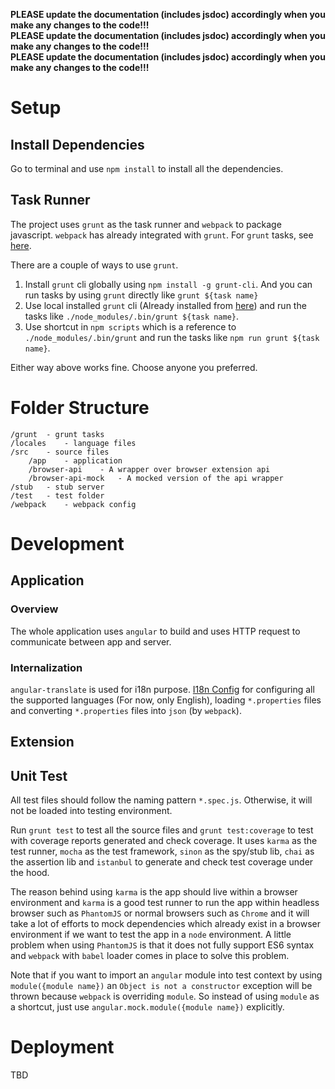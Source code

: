 **PLEASE update the documentation (includes jsdoc) accordingly when you make any changes to the code!!!**<br/>
**PLEASE update the documentation (includes jsdoc) accordingly when you make any changes to the code!!!**<br/>
**PLEASE update the documentation (includes jsdoc) accordingly when you make any changes to the code!!!**<br/>

# Setup

## Install Dependencies

Go to terminal and use `npm install` to install all the dependencies. 

## Task Runner

The project uses `grunt` as the task runner and `webpack` to package javascript. `webpack` has already integrated with `grunt`. For `grunt` tasks, see [here](grunt/README.md).

There are a couple of ways to use `grunt`.
 
1. Install `grunt` cli globally using `npm install -g grunt-cli`. And you can run tasks by using `grunt` directly like `grunt ${task name}`
2. Use local installed `grunt` cli (Already installed from [here](#install-dependencies)) and run the tasks like `./node_modules/.bin/grunt ${task name}`.
3. Use shortcut in `npm scripts` which is a reference to `./node_modules/.bin/grunt` and run the tasks like `npm run grunt ${task name}`. 

Either way above works fine. Choose anyone you preferred. 

# Folder Structure

```
/grunt  - grunt tasks
/locales    - language files
/src    - source files
    /app    - application
    /browser-api    - A wrapper over browser extension api
    /browser-api-mock   - A mocked version of the api wrapper
/stub   - stub server
/test   - test folder
/webpack    - webpack config
```

# Development

## Application

### Overview
The whole application uses `angular` to build and uses HTTP request to communicate between app and server. 

### Internalization
`angular-translate` is used for i18n purpose. [I18n Config](src/app/core/config/i18n.js) for configuring all the supported languages (For now, only English), loading `*.properties` files and converting `*.properties` files into `json` (by `webpack`). 


## Extension

## Unit Test

All test files should follow the naming pattern `*.spec.js`. Otherwise, it will not be loaded into testing environment.

Run `grunt test` to test all the source files and `grunt test:coverage` to test with coverage reports generated and check coverage. It uses `karma` as the test runner, `mocha` as the test framework, `sinon` as the spy/stub lib, `chai` as the assertion lib and `istanbul` to generate and check test coverage under the hood.

The reason behind using `karma` is the app should live within a browser environment and `karma` is a good test runner to run the app within headless browser such as `PhantomJS` or normal browsers such as `Chrome` and it will take a lot of efforts to mock dependencies which already exist in a browser environment if we want to test the app in a `node` environment. A little problem when using `PhantomJS` is that it does not fully support ES6 syntax and `webpack` with `babel` loader comes in place to solve this problem.

Note that if you want to import an `angular` module into test context by using `module({module name})` an `Object is not a constructor` exception will be thrown because `webpack` is overriding `module`. So instead of using `module` as a shortcut, just use `angular.mock.module({module name})` explicitly.
 
# Deployment
TBD
